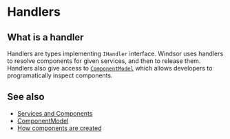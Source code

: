 # Handlers

## What is a handler

Handlers are types implementing `IHandler` interface. Windsor uses handlers to resolve components for given services,
and then to release them. Handlers also give access to [`ComponentModel`](componentmodel.md) which allows developers to
programatically inspect components.

## See also

* [Services and Components](services-and-components.md)
* [ComponentModel](componentmodel.md)
* [How components are created](how-components-are-created.md)